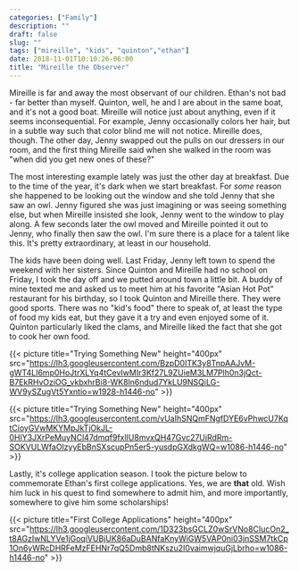 ```yaml
---
categories: ["Family"]
description: ""
draft: false
slug: ""
tags: ["mireille", "kids", "quinton","ethan"]
date: 2018-11-01T10:10:26-06:00
title: "Mireille the Observer"
---
```


Mireille is far and away the most observant of our children. Ethan's not bad - far better than myself. Quinton, well, he and I are about in the same boat, and it's not a good boat. Mireille will notice just about anything, even if it seems inconsequential. For example, Jenny occasionally colors her hair, but in a subtle way such that color blind me will not notice. Mireille does, though. The other day, Jenny swapped out the pulls on our dressers in our room, and the first thing Mireille said when she walked in the room was "when did you get new ones of these?"

The most interesting example lately was just the other day at breakfast. Due to the time of the year, it's dark when we start breakfast. For _some_ reason she happened to be looking out the window and she told Jenny that she saw an owl. Jenny figured she was just imagining or was seeing something else, but when Mireille insisted she look, Jenny went to the window to play along. A few seconds later the owl moved and Mireille pointed it out to Jenny, who finally then saw the owl. I'm sure there is a place for a talent like this. It's pretty extraordinary, at least in our household.

The kids have been doing well. Last Friday, Jenny left town to spend the weekend with her sisters. Since Quinton and Mireille had no school on Friday, I took the day off and we putted around town a little bit. A buddy of mine texted me and asked us to meet him at his favorite "Asian Hot Pot" restaurant for his birthday, so I took Quinton and Mireille there. They were good sports. There was no "kid's food" there to speak of, at least the type of food my kids eat, but they gave it a try and even enjoyed some of it. Quinton particularly liked the clams, and Mireille liked the fact that she got to cook her own food.

{{< picture title="Trying Something New" height="400px" src="https://lh3.googleusercontent.com/BzpD0ITK3y8TnpAAJvM-gWT4LI6mp0HoJtrXLYq4tCevIwMIr3Kf27L9ZUieM3LM7Plh0n3jQct-B7EkRHvOziOG_vkbxhrBi8-WK8ln6ndud7YkLU9NSQiLG-WV9ySZugVt5Yxntio=w1928-h1446-no" >}}

{{< picture title="Trying Something New" height="400px" src="https://lh3.googleusercontent.com/vUaIhSNQmFNgfDYE6vPhwcU7KqtCioyGVwMKYMpJkTjOkJL-0HlY3JXrPeMuyNCl47dmqf9fxlIU8mvxQH47Gvc27UiRdRm-SOKVULWfaOlzyyEbBnSXscupPn5er5-yusdpGXdkgWQ=w1086-h1446-no" >}}

Lastly, it's college application season. I took the picture below to commemorate Ethan's first college applications. Yes, we are **that** old. Wish him luck in his quest to find somewhere to admit him, and more importantly, somewhere to give him some scholarships!

{{< picture title="First College Applications" height="400px" src="https://lh3.googleusercontent.com/1D323bsGCLZ0wSrVNo8CIucOn2_t8AGzIwNLYVe1jGoqiVUBjUK86aDuBANfaKnyWiGW5VAP0ni03jnSSM7tkCp1On6yWRcDHRFeMzFEHNr7qQ5Dmb8tNKszu2I0vaimwjquGjLbrho=w1086-h1446-no" >}}
